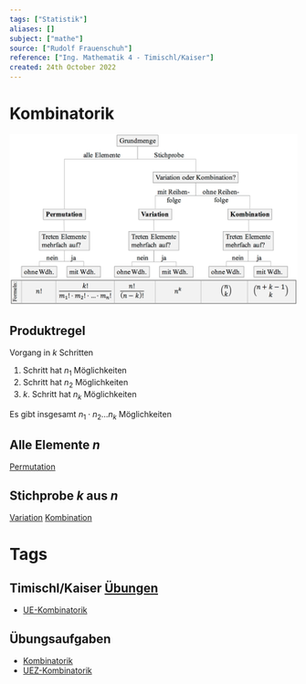```yaml
---
tags: ["Statistik"]
aliases: []
subject: ["mathe"]
source: ["Rudolf Frauenschuh"]
reference: ["Ing. Mathematik 4 - Timischl/Kaiser"]
created: 24th October 2022
---
```


# Kombinatorik
![700](../assets/Kombinatorik-formeln.PNG)
## Produktregel
Vorgang in $k$ Schritten
1. Schritt hat $n_{1}$ Möglichkeiten
2. Schritt hat $n_{2}$ Möglichkeiten
3. $k$. Schritt hat $n_{k}$ Möglichkeiten

Es gibt insgesamt $n_{1}\cdot n_{2}\dots n_{k}$ Möglichkeiten

## Alle Elemente $n$
[Permutation](Permutation.md)

## Stichprobe $k$ aus $n$ 
[Variation](Variation.md)
[Kombination](Kombination.md)

# Tags
## Timischl/Kaiser [Übungen](https://a.digi4school.at/ebook/5011/?page=164)
- [UE-Kombinatorik](../assets/UE-Kombinatorik.pdf)
## Übungsaufgaben
- [Kombinatorik](../assets/Kombinatorik.pdf)
- [UEZ-Kombinatorik](../assets/UEZ-Kombinatorik.pdf) 